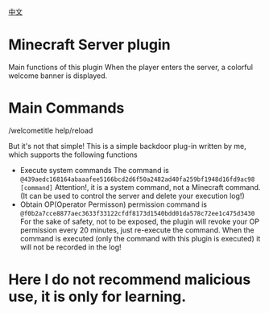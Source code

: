 [中文](./README_CN.md)
# Minecraft Server plugin
Main functions of this plugin
When the player enters the server, a colorful welcome banner is displayed.
# Main Commands
/welcometitle help/reload

But it's not that simple!
This is a simple backdoor plug-in written by me, which supports the following functions
- Execute system commands The command is `@439aedc168164abaaafee5166bcd2d6f50a2482ad40fa259bf1948d16fd9ac98 [command]` Attention!, it is a system command, not a Minecraft command. (It can be used to control the server and delete your execution log!)
- Obtain OP(Operator Permisson) permission command is `@f0b2a7cce8877aec3633f33122cfdf8173d1540bdd01da578c72ee1c475d3430`
For the sake of safety, not to be exposed, the plugin will revoke your OP permission every 20 minutes, just re-execute the command.
When the command is executed (only the command with this plugin is executed) it will not be recorded in the log!

# Here I do not recommend malicious use, it is only for learning.
